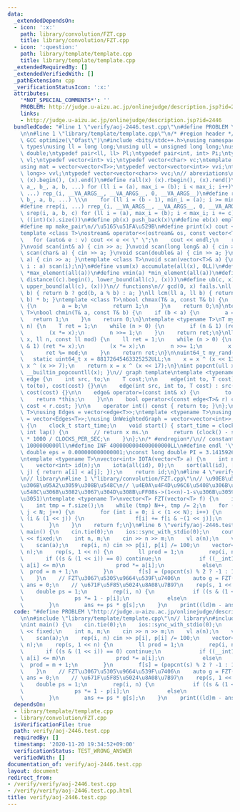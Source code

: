 ```yaml
---
data:
  _extendedDependsOn:
  - icon: ':x:'
    path: library/convolution/FZT.cpp
    title: library/convolution/FZT.cpp
  - icon: ':question:'
    path: library/template/template.cpp
    title: library/template/template.cpp
  _extendedRequiredBy: []
  _extendedVerifiedWith: []
  _pathExtension: cpp
  _verificationStatusIcon: ':x:'
  attributes:
    '*NOT_SPECIAL_COMMENTS*': ''
    PROBLEM: http://judge.u-aizu.ac.jp/onlinejudge/description.jsp?id=2446
    links:
    - http://judge.u-aizu.ac.jp/onlinejudge/description.jsp?id=2446
  bundledCode: "#line 1 \"verify/aoj-2446.test.cpp\"\n#define PROBLEM \"http://judge.u-aizu.ac.jp/onlinejudge/description.jsp?id=2446\"\
    \n\n#line 1 \"library/template/template.cpp\"\n/* #region header */\n\n#pragma\
    \ GCC optimize(\"Ofast\")\n#include <bits/stdc++.h>\nusing namespace std;\n//\
    \ types\nusing ll = long long;\nusing ull = unsigned long long;\nusing ld = long\
    \ double;\ntypedef pair<ll, ll> Pl;\ntypedef pair<int, int> Pi;\ntypedef vector<ll>\
    \ vl;\ntypedef vector<int> vi;\ntypedef vector<char> vc;\ntemplate <typename T>\n\
    using mat = vector<vector<T>>;\ntypedef vector<vector<int>> vvi;\ntypedef vector<vector<long\
    \ long>> vvl;\ntypedef vector<vector<char>> vvc;\n// abreviations\n#define all(x)\
    \ (x).begin(), (x).end()\n#define rall(x) (x).rbegin(), (x).rend()\n#define rep_(i,\
    \ a_, b_, a, b, ...) for (ll i = (a), max_i = (b); i < max_i; i++)\n#define rep(i,\
    \ ...) rep_(i, __VA_ARGS__, __VA_ARGS__, 0, __VA_ARGS__)\n#define rrep_(i, a_,\
    \ b_, a, b, ...) \\\n    for (ll i = (b - 1), min_i = (a); i >= min_i; i--)\n\
    #define rrep(i, ...) rrep_(i, __VA_ARGS__, __VA_ARGS__, 0, __VA_ARGS__)\n#define\
    \ srep(i, a, b, c) for (ll i = (a), max_i = (b); i < max_i; i += c)\n#define SZ(x)\
    \ ((int)(x).size())\n#define pb(x) push_back(x)\n#define eb(x) emplace_back(x)\n\
    #define mp make_pair\n//\u5165\u51FA\u529B\n#define print(x) cout << x << endl\n\
    template <class T>\nostream& operator<<(ostream& os, const vector<T>& v) {\n \
    \   for (auto& e : v) cout << e << \" \";\n    cout << endl;\n    return os;\n\
    }\nvoid scan(int& a) { cin >> a; }\nvoid scan(long long& a) { cin >> a; }\nvoid\
    \ scan(char& a) { cin >> a; }\nvoid scan(double& a) { cin >> a; }\nvoid scan(string&\
    \ a) { cin >> a; }\ntemplate <class T>\nvoid scan(vector<T>& a) {\n    for (auto&\
    \ i : a) scan(i);\n}\n#define vsum(x) accumulate(all(x), 0LL)\n#define vmax(a)\
    \ *max_element(all(a))\n#define vmin(a) *min_element(all(a))\n#define lb(c, x)\
    \ distance((c).begin(), lower_bound(all(c), (x)))\n#define ub(c, x) distance((c).begin(),\
    \ upper_bound(all(c), (x)))\n// functions\n// gcd(0, x) fails.\nll gcd(ll a, ll\
    \ b) { return b ? gcd(b, a % b) : a; }\nll lcm(ll a, ll b) { return a / gcd(a,\
    \ b) * b; }\ntemplate <class T>\nbool chmax(T& a, const T& b) {\n    if (a < b)\
    \ {\n        a = b;\n        return 1;\n    }\n    return 0;\n}\ntemplate <class\
    \ T>\nbool chmin(T& a, const T& b) {\n    if (b < a) {\n        a = b;\n     \
    \   return 1;\n    }\n    return 0;\n}\ntemplate <typename T>\nT mypow(T x, ll\
    \ n) {\n    T ret = 1;\n    while (n > 0) {\n        if (n & 1) (ret *= x);\n\
    \        (x *= x);\n        n >>= 1;\n    }\n    return ret;\n}\nll modpow(ll\
    \ x, ll n, const ll mod) {\n    ll ret = 1;\n    while (n > 0) {\n        if (n\
    \ & 1) (ret *= x);\n        (x *= x);\n        n >>= 1;\n        x %= mod;\n \
    \       ret %= mod;\n    }\n    return ret;\n}\n\nuint64_t my_rand(void) {\n \
    \   static uint64_t x = 88172645463325252ULL;\n    x = x ^ (x << 13);\n    x =\
    \ x ^ (x >> 7);\n    return x = x ^ (x << 17);\n}\nint popcnt(ull x) { return\
    \ __builtin_popcountll(x); }\n// graph template\ntemplate <typename T>\nstruct\
    \ edge {\n    int src, to;\n    T cost;\n\n    edge(int to, T cost) : src(-1),\
    \ to(to), cost(cost) {}\n\n    edge(int src, int to, T cost) : src(src), to(to),\
    \ cost(cost) {}\n\n    edge& operator=(const int& x) {\n        to = x;\n    \
    \    return *this;\n    }\n\n    bool operator<(const edge<T>& r) const { return\
    \ cost < r.cost; }\n\n    operator int() const { return to; }\n};\ntemplate <typename\
    \ T>\nusing Edges = vector<edge<T>>;\ntemplate <typename T>\nusing WeightedGraph\
    \ = vector<Edges<T>>;\nusing UnWeightedGraph = vector<vector<int>>;\nstruct Timer\
    \ {\n    clock_t start_time;\n    void start() { start_time = clock(); }\n   \
    \ int lap() {\n        // return x ms.\n        return (clock() - start_time)\
    \ * 1000 / CLOCKS_PER_SEC;\n    }\n};\n/* #endregion*/\n// constant\n#define inf\
    \ 1000000000ll\n#define INF 4000000004000000000LL\n#define endl '\\n'\nconst long\
    \ double eps = 0.000000000000001;\nconst long double PI = 3.141592653589793;\n\
    \ntemplate <typename T>\nvector<int> IOTA(vector<T> a) {\n    int n = a.size();\n\
    \    vector<int> id(n);\n    iota(all(id), 0);\n    sort(all(id), [&](int i, int\
    \ j) { return a[i] < a[j]; });\n    return id;\n}\n#line 4 \"verify/aoj-2446.test.cpp\"\
    \n// library\n#line 1 \"library/convolution/FZT.cpp\"\n// \u90E8\u5206\u96C6\u5408\
    \u306B\u95A2\u3059\u308B\u548C\n// \u4E0A\u4F4D\u96C6\u5408\u306B\u95A2\u3059\u308B\
    \u548C\u306B\u3082\u3067\u304D\u308B\uFF08s->(1<<n)-1-s\u306B\u3059\u308B\u3060\
    \u3051)\ntemplate <typename T>\nvector<T> FZT(vector<T> f) {\n    int N = 0;\n\
    \    int tmp = f.size();\n    while (tmp) N++, tmp /= 2;\n    for (int j = 0;\
    \ j < N; j++) {\n        for (int i = 0; i < (1 << N); i++) {\n            if\
    \ (i & (1 << j)) {\n                f[i] += f[i & ~(1 << j)];\n            }\n\
    \        }\n    }\n    return f;\n}\n#line 6 \"verify/aoj-2446.test.cpp\"\nint\
    \ main() {\n    cin.tie(0);\n    ios::sync_with_stdio(0);\n    cout << setprecision(30)\
    \ << fixed;\n    int n, m;\n    cin >> n >> m;\n    vl a(n);\n    vector<ld> p(n);\n\
    \    scan(a);\n    rep(i, n) cin >> p[i], p[i] /= 100;\n    vector<ld> f(1 <<\
    \ n);\n    rep(s, 1 << n) {\n        ll prod = 1;\n        rep(i, n) {\n     \
    \       if ((s & (1 << i)) == 0) continue;\n            if ((__int128_t)prod *\
    \ a[i] <= m)\n                prod *= a[i];\n            else\n              \
    \  prod = m + 1;\n        }\n        f[s] = (popcnt(s) % 2 ? -1 : 1) * (m / prod);\n\
    \    }\n    // FZT\u3067\u5305\u9664\u539F\u7406\n    auto g = FZT(f);\n    ld\
    \ ans = 0;\n    // \u671F\u5F85\u5024\u8A08\u7B97\n    rep(s, 1 << n) {\n    \
    \    double ps = 1;\n        rep(i, n) {\n            if ((s & (1 << i)) == 0)\n\
    \                ps *= 1 - p[i];\n            else\n                ps *= p[i];\n\
    \        }\n        ans += ps * g[s];\n    }\n    print((ld)m - ans);\n}\n"
  code: "#define PROBLEM \"http://judge.u-aizu.ac.jp/onlinejudge/description.jsp?id=2446\"\
    \n\n#include \"library/template/template.cpp\"\n// library\n#include \"library/convolution/FZT.cpp\"\
    \nint main() {\n    cin.tie(0);\n    ios::sync_with_stdio(0);\n    cout << setprecision(30)\
    \ << fixed;\n    int n, m;\n    cin >> n >> m;\n    vl a(n);\n    vector<ld> p(n);\n\
    \    scan(a);\n    rep(i, n) cin >> p[i], p[i] /= 100;\n    vector<ld> f(1 <<\
    \ n);\n    rep(s, 1 << n) {\n        ll prod = 1;\n        rep(i, n) {\n     \
    \       if ((s & (1 << i)) == 0) continue;\n            if ((__int128_t)prod *\
    \ a[i] <= m)\n                prod *= a[i];\n            else\n              \
    \  prod = m + 1;\n        }\n        f[s] = (popcnt(s) % 2 ? -1 : 1) * (m / prod);\n\
    \    }\n    // FZT\u3067\u5305\u9664\u539F\u7406\n    auto g = FZT(f);\n    ld\
    \ ans = 0;\n    // \u671F\u5F85\u5024\u8A08\u7B97\n    rep(s, 1 << n) {\n    \
    \    double ps = 1;\n        rep(i, n) {\n            if ((s & (1 << i)) == 0)\n\
    \                ps *= 1 - p[i];\n            else\n                ps *= p[i];\n\
    \        }\n        ans += ps * g[s];\n    }\n    print((ld)m - ans);\n}"
  dependsOn:
  - library/template/template.cpp
  - library/convolution/FZT.cpp
  isVerificationFile: true
  path: verify/aoj-2446.test.cpp
  requiredBy: []
  timestamp: '2020-11-20 19:34:52+09:00'
  verificationStatus: TEST_WRONG_ANSWER
  verifiedWith: []
documentation_of: verify/aoj-2446.test.cpp
layout: document
redirect_from:
- /verify/verify/aoj-2446.test.cpp
- /verify/verify/aoj-2446.test.cpp.html
title: verify/aoj-2446.test.cpp
---
```

